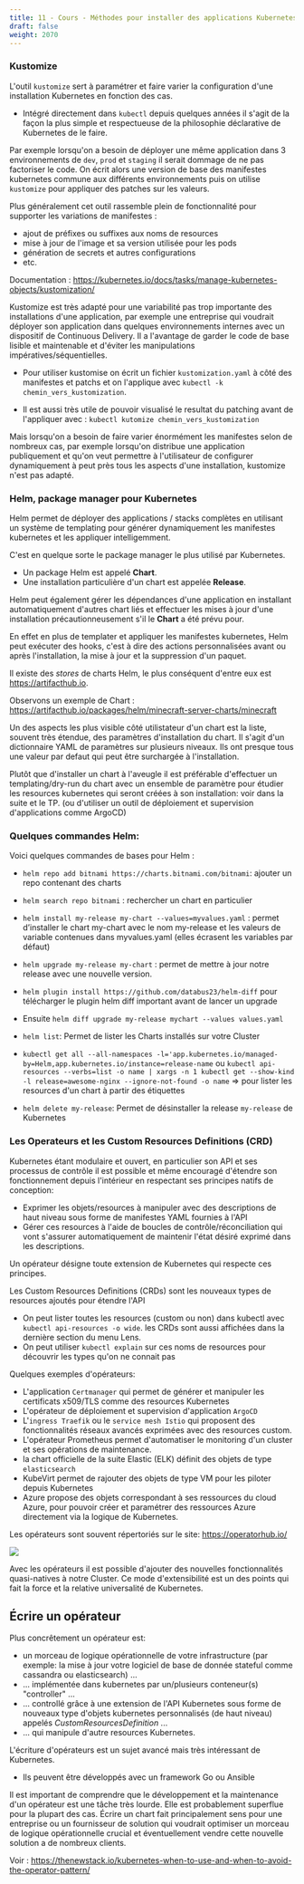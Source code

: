 ```yaml
---
title: 11 - Cours - Méthodes pour installer des applications Kubernetes
draft: false
weight: 2070
---
```


### Kustomize

L'outil `kustomize` sert à paramétrer et faire varier la configuration d'une installation Kubernetes en fonction des cas.

- Intégré directement dans `kubectl` depuis quelques années il s'agit de la façon la plus simple et respectueuse de la philosophie déclarative de Kubernetes de le faire.

Par exemple lorsqu'on a besoin de déployer une même application dans 3 environnements de `dev`, `prod` et `staging` il serait dommage de ne pas factoriser le code. On écrit alors une version de base des manifestes kubernetes commune aux différents environnements puis on utilise `kustomize` pour appliquer des patches sur les valeurs.

Plus généralement cet outil rassemble plein de fonctionnalité pour supporter les variations de manifestes :
- ajout de préfixes ou suffixes aux noms de resources
- mise à jour de l'image et sa version utilisée pour les pods
- génération de secrets et autres configurations
- etc.

Documentation : https://kubernetes.io/docs/tasks/manage-kubernetes-objects/kustomization/

Kustomize est très adapté pour une variabilité pas trop importante des installations d'une application, par exemple une entreprise qui voudrait déployer son application dans quelques environnements internes avec un dispositif de Continuous Delivery. Il a l'avantage de garder le code de base lisible et maintenable et d'éviter les manipulations impératives/séquentielles.

- Pour utiliser kustomise on écrit un fichier `kustomization.yaml` à côté des manifestes et patchs et on l'applique avec `kubectl -k chemin_vers_kustomization`.

- Il est aussi très utile de pouvoir visualisé le resultat du patching avant de l'appliquer avec : `kubectl kutomize chemin_vers_kustomization`

Mais lorsqu'on a besoin de faire varier énormément les manifestes selon de nombreux cas, par exemple lorsqu'on distribue une application publiquement et qu'on veut permettre à l'utilisateur de configurer dynamiquement à peut près tous les aspects d'une installation, kustomize n'est pas adapté.

### Helm, package manager pour Kubernetes

Helm permet de déployer des applications / stacks complètes en utilisant un système de templating pour générer dynamiquement les manifestes kubernetes et les appliquer intelligemment.

C'est en quelque sorte le package manager le plus utilisé par Kubernetes.

- Un package Helm est appelé **Chart**.
- Une installation particulière d'un chart est appelée **Release**.

Helm peut également gérer les dépendances d'une application en installant automatiquement d'autres chart liés et effectuer les mises à jour d'une installation précautionneusement s'il le **Chart** a été prévu pour.

En effet en plus de templater et appliquer les manifestes kubernetes, Helm peut exécuter des hooks, c'est à dire des actions personnalisées avant ou après l'installation, la mise à jour et la suppression d'un paquet.

Il existe des _stores_ de charts Helm, le plus conséquent d'entre eux est https://artifacthub.io.

Observons un exemple de Chart : https://artifacthub.io/packages/helm/minecraft-server-charts/minecraft

Un des aspects les plus visible côté utilistateur d'un chart est la liste, souvent très étendue, des paramètres d'installation du chart. Il s'agit d'un dictionnaire YAML de paramètres sur plusieurs niveaux. Ils ont presque tous une valeur par defaut qui peut être surchargée à l'installation.

Plutôt que d'installer un chart à l'aveugle il est préférable d'effectuer un templating/dry-run du chart avec un ensemble de paramètre pour étudier les resources kubernetes qui seront créées à son installation: voir dans la suite et le TP. (ou d'utiliser un outil de déploiement et supervision d'applications comme ArgoCD)

### Quelques commandes Helm:

Voici quelques commandes de bases pour Helm :

- `helm repo add bitnami https://charts.bitnami.com/bitnami`: ajouter un repo contenant des charts

- `helm search repo bitnami` : rechercher un chart en particulier

- `helm install my-release my-chart --values=myvalues.yaml` : permet d’installer le chart my-chart avec le nom my-release et les valeurs de variable contenues dans myvalues.yaml (elles écrasent les variables par défaut)

- `helm upgrade my-release my-chart` : permet de mettre à jour notre release avec une nouvelle version.

- `helm plugin install https://github.com/databus23/helm-diff` pour télécharger le plugin helm diff important avant de lancer un upgrade

- Ensuite `helm diff upgrade my-release mychart --values values.yaml`

- `helm list`: Permet de lister les Charts installés sur votre Cluster

- `kubectl get all --all-namespaces -l='app.kubernetes.io/managed-by=Helm,app.kubernetes.io/instance=release-name` ou `kubectl api-resources --verbs=list -o name | xargs -n 1 kubectl get --show-kind -l release=awesome-nginx --ignore-not-found -o name` => pour lister les resources d'un chart à partir des étiquettes

- `helm delete my-release`: Permet de désinstaller la release `my-release` de Kubernetes

### Les Operateurs et les Custom Resources Definitions (CRD)

Kubernetes étant modulaire et ouvert, en particulier son API et ses processus de contrôle il est possible et même encouragé d'étendre son fonctionnement depuis l'intérieur en respectant ses principes natifs de conception:

- Exprimer les objets/resources à manipuler avec des descriptions de haut niveau sous forme de manifestes YAML fournies à l'API
- Gérer ces resources à l'aide de boucles de contrôle/réconciliation qui vont s'assurer automatiquement de maintenir l'état désiré exprimé dans les descriptions.

Un opérateur désigne toute extension de Kubernetes qui respecte ces principes.

Les Custom Resources Definitions (CRDs) sont les nouveaux types de resources ajoutés pour étendre l'API

- On peut lister toutes les resources (custom ou non) dans kubectl avec `kubectl api-resources -o wide`. les CRDs sont aussi affichées dans la dernière section du menu Lens.
- On peut utiliser `kubectl explain` sur ces noms de resources pour découvrir les types qu'on ne connait pas

Quelques exemples d'opérateurs:

- L'application `Certmanager` qui permet de générer et manipuler les certificats x509/TLS comme des resources Kubernetes
- L'opérateur de déploiement et supervision d'application `ArgoCD`
- L'`ingress Traefik` ou le `service mesh Istio` qui proposent des fonctionnalités réseaux avancés exprimées avec des resources custom.
- L'opérateur Prometheus permet d'automatiser le monitoring d'un cluster et ses opérations de maintenance.
- la chart officielle de la suite Elastic (ELK) définit des objets de type `elasticsearch`
- KubeVirt permet de rajouter des objets de type VM pour les piloter depuis Kubernetes
- Azure propose des objets correspondant à ses ressources du cloud Azure, pour pouvoir créer et paramétrer des ressources Azure directement via la logique de Kubernetes.

Les opérateurs sont souvent répertoriés sur le site: https://operatorhub.io/

![](../../images/kubernetes/k8s_crd.png)

Avec les opérateurs il est possible d'ajouter des nouvelles fonctionnalités quasi-natives à notre Cluster. Ce mode d'extensibilité est un des points qui fait la force et la relative universalité de Kubernetes.


## Écrire un opérateur

Plus concrêtement un opérateur est:

- un morceau de logique opérationnelle de votre infrastructure (par exemple: la mise à jour votre logiciel de base de donnée stateful comme cassandra ou elasticsearch) ...
- ... implémentée dans kubernetes par un/plusieurs conteneur(s) "controller" ...
- ... controllé grâce à une extension de l'API Kubernetes sous forme de nouveaux type d'objets kubernetes personnalisés (de haut niveau) appelés _CustomResourcesDefinition_ ...
- ... qui manipule d'autre resources Kubernetes.

L'écriture d'opérateurs est un sujet avancé mais très intéressant de Kubernetes.

- Ils peuvent être développés avec un framework Go ou Ansible

Il est important de comprendre que le développement et la maintenance d'un opérateur est une tâche très lourde. Elle est probablement superflue pour la plupart des cas. Écrire un chart fait principalement sens pour une entreprise ou un fournisseur de solution qui voudrait optimiser un morceau de logique opérationnelle crucial et éventuellement vendre cette nouvelle solution a de nombreux clients.

Voir : https://thenewstack.io/kubernetes-when-to-use-and-when-to-avoid-the-operator-pattern/
